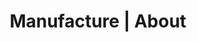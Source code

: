 ---
title: "Manufacture | About"
draft: false

############################# Definition ############################
definition:
  enable: true

  content: "**manufacture n. :** in French, represents the place of manufacturing quality products where the know-how of the workforce is essential"


############################# Inspiration ############################
inspiration:
  enable: true
  title: "_An inspiring model"

  description: "The manufactory represents the place where a product is built in its entirety by different dedicated trades, who seek above all the **product quality** as well as its **durability over time**."
  details:
    - item: "Qualité, savoir-faire, main d'oeuvre et durabilité sont à la base de l'efficience d'une manufacture et de sa renommée."
    - item: "Elle sait produire en grande quantité, sans jamais détériorer la qualité."

  comparison:
    label: "Elle se situe à mi-chemin entre l'atelier d'artisanat et l'usine."
    others:
      - image: "images/about/comparison-workshop.png"
        description: "L'artisan a un savoir-faire et une expertise, sa main d'oeuvre est essentielle. Il conçoit et développe des produits de qualité et durables mais en faible quantité de par sa petite taille."
      - image: "images/about/comparison-factory.png"
        description: "L'usine a pour objectif de fabriquer des produits à grande échelle favorisant la productivité souvent au détriment de la qualité et où l'humain a un rôle d'opérateur sur des chaînes automatisées."


############################# Operation ############################
operation:
  enable: true

  insights:
    - title: "L'humain au centre du processus de production"
      description:
        - item: "Rejoindre une manufacture, c'est entrer au sein d'une organisation dédiée à la fabrication de produits par l'homme où **sa place reste centrale**."
          details:
            - item: "Contrairement à l'usine, les machines sont au service de l'homme"
            - item: "Tout comme l'artisanat, le produit se doit d'être fonctionnel et durable, de qualité garantie"
    - title: "La transmission au coeur de l'apprentissage"
      description:
        - item: "Pour parvenir à une maîtrise globale de la chaîne de production, chaque corps de métier va se perfectionner en apprenant de ses pairs, selon le principe de la **pédagogie active**."
        - item: "C'est grâce à une **collaboration forte et continue** que la transmission des savoirs est assurée :"
          details:
            - item: "L'apprentissage se fait **\"en faisant\"**"
            - item: "Le cadre est **structuré**"
            - item: "La production reste **fluide et efficiente**"


############################# Testimonial ############################
testimonial:
  enable: true

  content: "Manufacture est né de la conviction qu'il est aussi possible de concilier **artisanat et industrialisation** dans le monde de l'IT & favoriser **la pédagogie active** au sein des équipes pour faire émerger des **organisations en capacité de développer et de livrer durablement des produits de qualité** dans un cercle vertueux d'amélioration continue."


############################# Purpose ############################
purpose:
  enable: true
  title: "_Qui sommes nous ?"

  description:
    - item: "Nous sommes une **équipe de coachs techniques expérimentés** avec une forte expérience dans le monde de l'IT."
    - item: "Nous accompagnons les entreprises **dans leur transformation** afin d'en faire des **organisations efficientes**."

############################# Mission ############################
mission:
  enable: true

  title: "Notre mission"
  description:
    - item: "**Accompagner** vos équipes **en immersion** à monter en compétences sur leur culture et leurs pratiques de développement pour leur **redonner la maîtrise sur les produits qu'ils développent et la passion pour leur métier**."
    - item: "Dans cette **approche bottom-up**, nous recherchons alors des **impacts systémiques**."

  ambition:
    title: "Nos ambitions"
    steps:
      - description: "**Assurer la transmission** de notre culture et savoir-faire afin de répondre aux enjeux d'efficience des entreprises"
      - description: "**Revaloriser les métiers de l'IT** car le développement logiciel est avant tout un sujet d'ingénierie complexe"
      - description: "**Façonner des organisations apprenantes** s'appuyant sur des communautés de pratiques"

############################# Values ############################
values:
  enable: true
  title: "_Nos valeurs"

  description:
    - item: "Parce qu'elles constituent les **piliers de notre vision**, nos valeurs structurent le cadre et la direction de Manufacture."
    - item: "Elles sont **notre moteur** pour nous améliorer, et nous sommes fiers de les incarner au quotidien."
    - item: "Il nous tient à coeur de vous partager ici en quoi elles nous animent et pourquoi nous y croyons."

  details:
    - label: "Leadership"
      description: "Se servir de notre expertise technique pour **transmettre notre savoir**. Parvenir à créer de la valeur utile."
    - label: "Ouverture d'esprit"
      description: "S'appuyer sur la **diversité** de chacun pour aller plus loin dans la culture et les pratiques."
    - label: "Intelligence"
      description: "Viser l'**excellence technique** tout en se renouvelant sans cesse car le développement logiciel est un sujet d'ingénierie complexe."
    - label: "Courage"
      description: "Mobiliser nos **ressources** pour redonner de la confiance aux équipes : les aider à progresser afin qu'elles puissent délivrer davantage de valeur."
    - label: "Pragmatisme"
      description: "Rechercher **l'efficience** sans réinventer la roue. Rester simple et concret au service des apprentissages."
    - label: "Confiance"
      description: "Être convaincu que le code conservera toujours une **place prépondérante** dans la création de valeur pour les entreprises et qu'il est essentiel d'en avoir une pleine maîtrise."

  button:
    enable: true
    label: "Discutons-en"
    link: "contact"
---